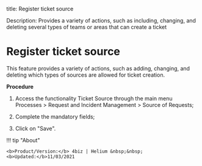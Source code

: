 title:  Register ticket source
 
Description: Provides a variety of actions, such as including, changing, and deleting several types of teams or areas that can create a ticket

# Register ticket source

This feature provides a variety of actions, such as adding, changing, and deleting which types of sources are allowed for ticket creation.

**Procedure**

1.	Access the functionality Ticket Source through the main menu Processes > Request and Incident Management > Source of Requests;

2.	Complete the mandatory fields;

3.	Click on "Save".


!!! tip "About"

    <b>Product/Version:</b> 4biz | Helium &nbsp;&nbsp;
    <b>Updated:</b>11/03/2021

